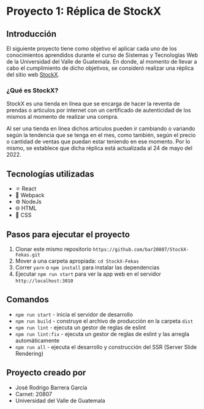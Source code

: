 # Proyecto 1: Réplica de StockX
## Introducción
El siguiente proyecto tiene como objetivo el aplicar cada uno de los conocimientos aprendidos durante el curso de Sistemas y Tecnologías Web de la Universidad del Valle de Guatemala.  En donde, al momento de llevar a cabo el cumplimiento de dicho objetivos, se consideró realizar una réplica del sitio web [StockX](https://stockx.com/ "StockX"). 

### ¿Qué es StockX?
StockX es una tienda en línea que se encarga de hacer la reventa de prendas o articulos por internet con un certificado de autenticidad de los mismos al momento de realizar una compra. 

Al ser una tienda en línea dichos articulos pueden ir cambiando o variando según la tendencia que se tenga en el mes, como también, según el precio o cantidad de ventas que puedan estar teniendo en ese momento. Por lo mismo, se establece que dicha réplica está actualizada al 24 de mayo del 2022.

## Tecnologías utilizadas
-  ⚛️ React
-  🧰 Webpack
- ⚙️ NodeJs
- 🌐 HTML
-  🎨 CSS

## Pasos para ejecutar el proyecto
1. Clonar este mismo repositorio `https://github.com/bar20807/StockX-Fekas.git`
2. Mover a una carpeta apropiada: `cd StockX-Fekas`
3. Correr `yarn` o `npm install` para instalar las dependencias
4. Ejecutar `npm run start` para ver la app web en el servidor `http://localhost:3010`

## Comandos
- `npm run start` - inicia el servidor de desarrollo
- `npm run build` - construye el archivo de producción en la carpeta `dist`
- `npm run lint` - ejecuta un gestor de reglas de eslint
- `npm run lint:fix` - ejecuta un gestor de reglas de eslint y las arregla automáticamente
- `npm run all` - ejecuta el desarrollo y construcción del SSR (Server Slide Rendering)

## Proyecto creado por
- José Rodrigo Barrera García
- Carnet: 20807
- Universidad del Valle de Guatemala